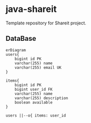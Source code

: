 # java-shareit
Template repository for Shareit project.

## DataBase

```mermaid
erDiagram
users{
    bigint id PK
    varchar(255) name
    varchar(255) email UK
}

items{
    bigint id PK
    bigint user_id FK
    varchar(255) name
    varchar(255) description
    boolean available
}

users ||--o{ items: user_id

```